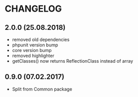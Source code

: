 CHANGELOG
======================

2.0.0 (25.08.2018)
-----
- removed old dependencies
- phpunit version bump
- core version bump
- removed highlighter
- getClasses() now returns ReflectionClass instead of array

0.9.0 (07.02.2017)
-----
* Split from Common package 
